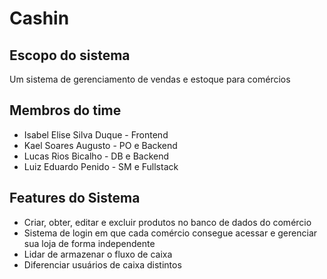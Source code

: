 # Cashin

## Escopo do sistema
Um sistema de gerenciamento de vendas e estoque para comércios

## Membros do time
 - Isabel Elise Silva Duque - Frontend
 - Kael Soares Augusto - PO e Backend
 - Lucas Rios Bicalho - DB e Backend
 - Luiz Eduardo Penido - SM e Fullstack
 
 ## Features do Sistema
  - Criar, obter, editar e excluir produtos no banco de dados do comércio
  - Sistema de login em que cada comércio consegue acessar e gerenciar sua loja de forma independente
  - Lidar de armazenar o fluxo de caixa
  - Diferenciar usuários de caixa distintos
